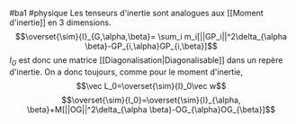 #ba1 #physique 
Les tenseurs d'inertie sont analogues aux [[Moment d'inertie]] en 3 dimensions.
$$\overset{\sim}{I}_{G,\alpha,\beta}= \sum_i m_i[||GP_i||^2\delta_{\alpha \beta}-GP_{i,\alpha}GP_{i,\beta}]$$
$I_G$ est donc une matrice [[Diagonalisation|Diagonalisable]] dans un repère d'inertie.
On a donc toujours, comme pour le moment d'inertie,
$$\vec L_0=\overset{\sim}{I}_0\vec w$$
$$\overset{\sim}{I_0}=\overset{\sim}{I}_{\alpha, \beta}+M[||OG||^2\delta_{\alpha \beta}-OG_{\alpha}OG_{\beta}]$$